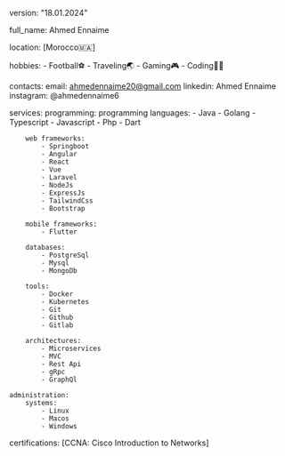version: "18.01.2024"

full_name: Ahmed Ennaime

location: [Morocco🇲🇦]

hobbies:
    - Football⚽
    - Traveling🌏
    - Gaming🎮
    - Coding👨‍💻

contacts:
    email: ahmedennaime20@gmail.com
    linkedin: Ahmed Ennaime
    instagram: @ahmedennaime6

services:
    programming:
        programming languages:
            - Java
            - Golang
            - Typescript
            - Javascript
            - Php
            - Dart
            
        web frameworks:
            - Springboot
            - Angular
            - React
            - Vue
            - Laravel
            - NodeJs
            - ExpressJs
            - TailwindCss
            - Bootstrap
              
        mobile frameworks:
            - Flutter
        
        databases:
            - PostgreSql
            - Mysql
            - MongoDb
              
        tools:
            - Docker
            - Kubernetes
            - Git
            - Github
            - Gitlab
            
        architectures:
            - Microservices
            - MVC
            - Rest Api
            - gRpc
            - GraphQl
    
    administration:
        systems:
            - Linux
            - Macos
            - Windows
    

certifications: [CCNA: Cisco Introduction to Networks]
